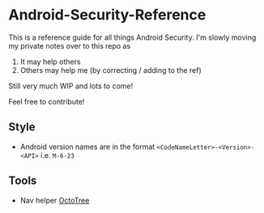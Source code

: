 # Android-Security-Reference

This is a reference guide for all things Android Security. I'm slowly moving my private notes over to this repo as

1. It may help others
2. Others may help me (by correcting / adding to the ref)

Still very much WIP and lots to come!

Feel free to contribute!

## Style

- Android version names are in the format `<CodeNameLetter>-<Version>-<API>` i.e. `M-6-23`

## Tools

- Nav helper [OctoTree](https://chrome.google.com/webstore/detail/octotree/bkhaagjahfmjljalopjnoealnfndnagc)
